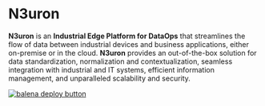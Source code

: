 # N3uron

**N3uron** is an **Industrial Edge Platform for DataOps** that streamlines the flow of data between industrial devices and business applications, either on-premise or in the cloud. **N3uron** provides an out-of-the-box solution for data standardization, normalization and contextualization, seamless integration with industrial and IT systems, efficient information management, and unparalleled scalability and security.

[![balena deploy button](https://www.balena.io/deploy.svg)](https://dashboard.balena-cloud.com/deploy?repoUrl=https://github.com/n3uroniiot/n3uron-balena)
